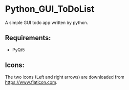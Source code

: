 # Python_GUI_ToDoList

A simple GUI todo app written by python.


## Requirements:
  * PyQt5

## Icons:
  The two icons (Left and right arrows) are downloaded from https://www.flaticon.com.
